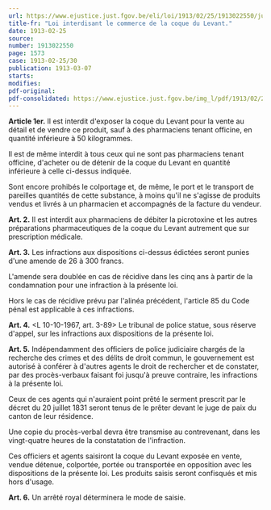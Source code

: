 ```yaml
---
url: https://www.ejustice.just.fgov.be/eli/loi/1913/02/25/1913022550/justel
title-fr: "Loi interdisant le commerce de la coque du Levant."
date: 1913-02-25
source:
number: 1913022550
page: 1573
case: 1913-02-25/30
publication: 1913-03-07
starts:
modifies:
pdf-original:
pdf-consolidated: https://www.ejustice.just.fgov.be/img_l/pdf/1913/02/25/1913022550_F.pdf
---
```


**Article 1er.** Il est interdit d'exposer la coque du Levant pour la vente au détail et de vendre ce produit, sauf à des pharmaciens tenant officine, en quantité inférieure à 50 kilogrammes.

Il est de même interdit à tous ceux qui ne sont pas pharmaciens tenant officine, d'acheter ou de détenir de la coque du Levant en quantité inférieure à celle ci-dessus indiquée.

Sont encore prohibés le colportage et, de même, le port et le transport de pareilles quantités de cette substance, à moins qu'il ne s'agisse de produits vendus et livrés à un pharmacien et accompagnés de la facture du vendeur.

**Art. 2.** Il est interdit aux pharmaciens de débiter la picrotoxine et les autres préparations pharmaceutiques de la coque du Levant autrement que sur prescription médicale.

**Art. 3.** Les infractions aux dispositions ci-dessus édictées seront punies d'une amende de 26 à 300 francs.

L'amende sera doublée en cas de récidive dans les cinq ans à partir de la condamnation pour une infraction à la présente loi.

Hors le cas de récidive prévu par l'alinéa précédent, l'article 85 du Code pénal est applicable à ces infractions.

**Art. 4.** <L 10-10-1967, art. 3-89> Le tribunal de police statue, sous réserve d'appel, sur les infractions aux dispositions de la présente loi.

**Art. 5.** Indépendamment des officiers de police judiciaire chargés de la recherche des crimes et des délits de droit commun, le gouvernement est autorisé à conférer à d'autres agents le droit de rechercher et de constater, par des procès-verbaux faisant foi jusqu'à preuve contraire, les infractions à la présente loi.

Ceux de ces agents qui n'auraient point prêté le serment prescrit par le décret du 20 juillet 1831 seront tenus de le prêter devant le juge de paix du canton de leur résidence.

Une copie du procès-verbal devra être transmise au contrevenant, dans les vingt-quatre heures de la constatation de l'infraction.

Ces officiers et agents saisiront la coque du Levant exposée en vente, vendue détenue, colportée, portée ou transportée en opposition avec les dispositions de la présente loi. Les produits saisis seront confisqués et mis hors d'usage.

**Art. 6.** Un arrêté royal déterminera le mode de saisie.
